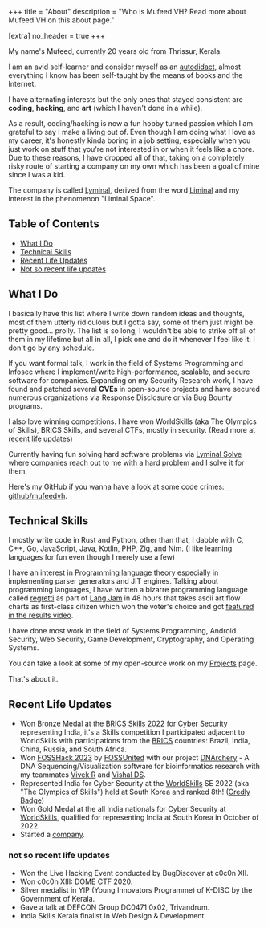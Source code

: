 +++
title = "About"
description = "Who is Mufeed VH? Read more about Mufeed VH on this about page."

[extra]
no_header = true
+++

My name's Mufeed, currently <span id="my_age"><noscript>20</noscript></span> years old from Thrissur, Kerala.

I am an avid self-learner and consider myself as an [autodidact](https://en.wikipedia.org/wiki/Autodidacticism), almost everything I know has been self-taught by the means of books and the Internet.

I have alternating interests but the only ones that stayed consistent are <strong>coding</strong>, <strong>hacking</strong>, and <strong>art</strong> (which I haven't done in a while).

As a result, coding/hacking is now a fun hobby turned passion which I am grateful to say I make a living out of. Even though I am doing what I love as my career, it's honestly kinda boring in a job setting, especially when you just work on stuff that you're not interested in or when it feels like a chore. Due to these reasons, I have dropped all of that, taking on a completely risky route of starting a company on my own which has been a goal of mine since I was a kid.

The company is called [Lyminal](https://lyminal.space/), derived from the word [Liminal](https://en.wikipedia.org/wiki/Liminal) and my interest in the phenomenon "Liminal Space".

## Table of Contents

- [What I Do](#what-i-do)
- [Technical Skills](#technical-skills)
- [Recent Life Updates](#recent-life-updates)
- [Not so recent life updates](#not-so-recent-life-updates)

## What I Do

I basically have this list where I write down random ideas and thoughts, most of them utterly ridiculous but I gotta say, some of them just might be pretty good... prolly. The list is so long, I wouldn't be able to strike off all of them in my lifetime but all in all, I pick one and do it whenever I feel like it. I don't go by any schedule.

If you want formal talk, I work in the field of Systems Programming and Infosec where I implement/write high-performance, scalable, and secure software for companies. Expanding on my Security Research work, I have found and patched several **CVEs** in open-source projects and have secured numerous organizations via Response Disclosure or via Bug Bounty programs.

I also love winning competitions. I have won WorldSkills (aka The Olympics of Skills), BRICS Skills, and several CTFs, mostly in security. (Read more at [recent life updates](#recent-life-updates))

Currently having fun solving hard software problems via [Lyminal Solve](https://lyminal.space/solve/) where companies reach out to me with a hard problem and I solve it for them.

Here's my GitHub if you wanna have a look at some code crimes: <a href="https://github.com/mufeedvh" target="_blank"><span class="fa-brands fa-github"></span> github/mufeedvh</a>.

## Technical Skills

I mostly write code in Rust and Python, other than that, I dabble with C, C++, Go, JavaScript, Java, Kotlin, PHP, Zig, and Nim. (I like learning languages for fun even though I merely use a few)

I have an interest in [Programming language theory](https://en.wikipedia.org/wiki/Programming_language_theory) especially in implementing parser generators and JIT engines. Talking about programming languages, I have written a bizarre programming language called [regretti](https://github.com/mufeedvh/regretti) as part of [Lang Jam](https://github.com/langjam/langjam) in 48 hours that takes ascii art flow charts as first-class citizen which won the voter's choice and got [featured in the results video](https://www.youtube.com/watch?v=j7VAw8UfMeA&t=466s).

I have done most work in the field of Systems Programming, Android Security, Web Security, Game Development, Cryptography, and Operating Systems.

You can take a look at some of my open-source work on my [Projects](https://www.mufeedvh.com/projects) page.

That's about it.

## Recent Life Updates

- Won Bronze Medal at the [BRICS Skills 2022](http://en.brskills.com/) for Cyber Security representing India, it's a Skills competition I participated adjacent to WorldSkills with participations from the [BRICS](https://en.wikipedia.org/wiki/BRICS) countries: Brazil, India, China, Russia, and South Africa.
- Won [FOSSHack 2023](https://forum.fossunited.org/t/foss-hack-3-0-results/1882) by [FOSSUnited](https://fossunited.org/) with our project [DNArchery](https://github.com/DNArchery/DNArchery) - A DNA Sequencing/Visualization software for bioinformatics research with my teammates [Vivek R](https://github.com/123vivekr) and [Vishal DS](https://github.com/vishalkrishnads).
- Represented India for Cyber Security at the [WorldSkills](https://worldskills.org/) SE 2022 (aka "The Olympics of Skills") held at South Korea and ranked 8th! ([Credly Badge](https://www.credly.com/badges/24ea87f7-030e-41e6-b535-f03fc2b777c6/public_url))
- Won Gold Medal at the all India nationals for Cyber Security at [WorldSkills](https://en.wikipedia.org/wiki/WorldSkills), qualified for representing India at South Korea in October of 2022.
- Started a [company](https://lyminal.space/).

### not so recent life updates

- Won the Live Hacking Event conducted by BugDiscover at c0c0n XII.
- Won c0c0n XIII: DOME CTF 2020.
- Silver medalist in YIP (Young Innovators Programme) of K-DISC by the Government of Kerala.
- Gave a talk at DEFCON Group DC0471 0x02, Trivandrum.
- India Skills Kerala finalist in Web Design & Development.

<style>:host,:root{--fa-font-brands:normal 400 1em/1 "Font Awesome 6 Brands"}@font-face{font-family:"Font Awesome 6 Brands";font-style:normal;font-weight:400;font-display:block;src:url('/fonts/fa-brands-400.woff2') format("woff2"),url('/fonts/fa-brands-400.ttf') format("truetype")}.fa-brands,.fab{font-family:"Font Awesome 6 Brands";font-weight:400}.fa-github:before{content:"\f09b"}.fa-github-alt:before{content:"\f113"}.fa-github-square:before{content:"\f092"}.fa-twitter:before{content:"\f099"}.fa-twitter-square:before{content:"\f081"}.fa-instagram:before{content:"\f16d"}.fa-instagram-square:before{content:"\e055"}.fa-youtube:before{content:"\f167"}.fa-youtube-square:before{content:"\f431"}</style>

<script>function me_when(){var date_of_birth=(new Date()) - (new Date(2002, 5, 13)); date_of_birth /= (1000 * 60 * 60 * 24 * 365); document.getElementById('my_age').innerHTML='<span>' + Math.floor(date_of_birth) + '</span>.' + (date_of_birth % 1).toFixed(9).substr(2);}setInterval(me_when, 1)</script>
